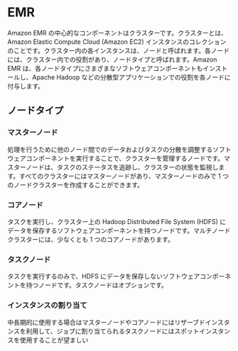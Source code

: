 # EMR
Amazon EMR の中心的なコンポーネントはクラスターです。クラスターとは、Amazon Elastic Compute Cloud (Amazon EC2) インスタンスのコレクションのことです。クラスター内の各インスタンスは、ノードと呼ばれます。各ノードには、クラスター内での役割があり、ノードタイプと呼ばれます。Amazon EMR は、各ノードタイプにさまざまなソフトウェアコンポーネントもインストールし、Apache Hadoop などの分散型アプリケーションでの役割を各ノードに付与します。

## ノードタイプ
### マスターノード
処理を行うために他のノード間でのデータおよびタスクの分散を調整するソフトウェアコンポーネントを実行することで、クラスターを管理するノードです。マスターノードは、タスクのステータスを追跡し、クラスターの状態を監視します。すべてのクラスターにはマスターノードがあり、マスターノードのみで 1 つのノードクラスターを作成することができます。
### コアノード 
タスクを実行し、クラスター上の Hadoop Distributed File System (HDFS) にデータを保存するソフトウェアコンポーネントを持つノードです。マルチノードクラスターには、少なくとも 1 つのコアノードがあります。
### タスクノード
 タスクを実行するのみで、HDFS にデータを保存しないソフトウェアコンポーネントを持つノードです。タスクノードはオプションです。

### インスタンスの割り当て
中長期的に使用する場合はマスターノードやコアノードにはリザーブドインスタンスを利用して、ジョブに割り当てられるタスクノードにはスポットインスタンスを使用することが望ましい